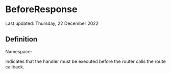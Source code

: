 #  BeforeResponse
Last updated: Thursday, 22 December 2022

## Definition
Namespace: 

Indicates that the handler must be executed before the router calls the route callback.

